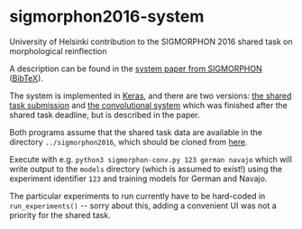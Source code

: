 # sigmorphon2016-system
University of Helsinki contribution to the SIGMORPHON 2016 shared task on morphological reinflection

A description can be found in the
[system paper from SIGMORPHON](http://aclweb.org/anthology/W/W16/W16-2003.pdf)
([BibTeX](http://www.robos.org/sections/research/robert_bib.html#Ostling2016sigmorphon)).

The system is implemented in [Keras](https://keras.io/), and there are two
versions: [the shared task submission](./sigmorphon-submission.py) and
[the convolutional system](./sigmorphon-conv.py) which was finished after the
shared task deadline, but is described in the paper.

Both programs assume that the shared task data are available in the
directory `../sigmorphon2016`, which should be cloned from
[here](https://github.com/ryancotterell/sigmorphon2016).

Execute with e.g. `python3 sigmorphon-conv.py 123 german navajo`
which will write output to the `models` directory (which is assumed to exist!)
using the experiment identifier `123` and training models for German and
Navajo.

The particular experiments to run currently have to be hard-coded in
`run_experiments()` -- sorry about this, adding a convenient UI was not
a priority for the shared task.

